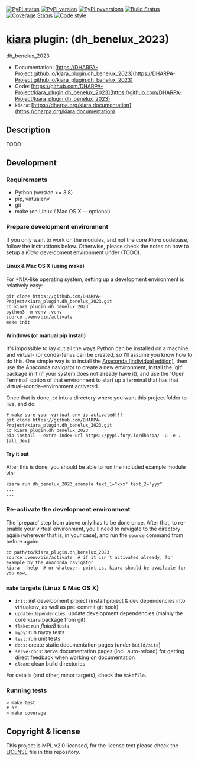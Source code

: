 [![PyPI status](https://img.shields.io/pypi/status/kiara_plugin.dh_benelux_2023.svg)](https://pypi.python.org/pypi/kiara_plugin.dh_benelux_2023/)
[![PyPI version](https://img.shields.io/pypi/v/kiara_plugin.dh_benelux_2023.svg)](https://pypi.python.org/pypi/kiara_plugin.dh_benelux_2023/)
[![PyPI pyversions](https://img.shields.io/pypi/pyversions/kiara_plugin.dh_benelux_2023.svg)](https://pypi.python.org/pypi/kiara_plugin.dh_benelux_2023/)
[![Build Status](https://img.shields.io/endpoint.svg?url=https%3A%2F%2Factions-badge.atrox.dev%2FDHARPA-Project%2Fkiara%2Fbadge%3Fref%3Ddevelop&style=flat)](https://actions-badge.atrox.dev/DHARPA-Project/kiara_plugin.dh_benelux_2023/goto?ref=develop)
[![Coverage Status](https://coveralls.io/repos/github/DHARPA-Project/kiara_plugin.dh_benelux_2023/badge.svg?branch=develop)](https://coveralls.io/github/DHARPA-Project/kiara_plugin.dh_benelux_2023?branch=develop)
[![Code style](https://img.shields.io/badge/code%20style-black-000000.svg)](https://github.com/ambv/black)

# [**kiara**](https://dharpa.org/kiara.documentation) plugin: (dh_benelux_2023)

dh_benelux_2023

 - Documentation: [https://DHARPA-Project.github.io/kiara_plugin.dh_benelux_2023](https://DHARPA-Project.github.io/kiara_plugin.dh_benelux_2023)
 - Code: [https://github.com/DHARPA-Project/kiara_plugin.dh_benelux_2023](https://github.com/DHARPA-Project/kiara_plugin.dh_benelux_2023)
 - `kiara`: [https://dharpa.org/kiara.documentation](https://dharpa.org/kiara.documentation)

## Description

TODO

## Development

### Requirements

- Python (version >= 3.8)
- pip, virtualenv
- git
- make (on Linux / Mac OS X -- optional)


### Prepare development environment

If you only want to work on the modules, and not the core *Kiara* codebase, follow the instructions below. Otherwise, please
check the notes on how to setup a *Kiara* development environment under (TODO).

#### Linux & Mac OS X (using make)

For *NIX-like operating system, setting up a development environment is relatively easy:

```console
git clone https://github.com/DHARPA-Project/kiara_plugin.dh_benelux_2023.git
cd kiara_plugin.dh_benelux_2023
python3 -m venv .venv
source .venv/bin/activate
make init
```

#### Windows (or manual pip install)

It's impossible to lay out all the ways Python can be installed on a machine, and virtual- (or conda-)envs can be created, so I'll assume you know how to do this.
One simple way is to install the [Anaconda (individual edition)](https://docs.anaconda.com/anaconda/install/index.html), then use the Anaconda navigator to create a new environment, install the 'git' package in it (if your system does not already have it), and use the 'Open Terminal' option of that environment to start up a terminal that has that virtual-/conda-environment activated.

Once that is done, `cd` into a directory where you want this project folder to live, and do:

```console
# make sure your virtual env is activated!!!
git clone https://github.com/DHARPA-Project/kiara_plugin.dh_benelux_2023.git
cd kiara_plugin.dh_benelux_2023
pip install --extra-index-url https://pypi.fury.io/dharpa/ -U -e .[all_dev]
```

#### Try it out

After this is done, you should be able to run the included example module via:

```console
kiara run dh_benelux_2023_example text_1="xxx" text_2="yyy"
...
...
```

### Re-activate the development environment

The 'prepare' step from above only has to be done once. After that, to re-enable your virtual environment,
you'll need to navigate to the directory again (wherever that is, in your case), and run the ``source`` command from before again:

```console
cd path/to/kiara_plugin.dh_benelux_2023
source .venv/bin/activate  # if it isn't activated already, for example by the Anaconda navigator
kiara --help  # or whatever, point is, kiara should be available for you now,
```

### ``make`` targets (Linux & Mac OS X)

- ``init``: init development project (install project & dev dependencies into virtualenv, as well as pre-commit git hook)
- ``update-dependencies``: update development dependencies (mainly the core ``kiara`` package from git)
- ``flake``: run *flake8* tests
- ``mypy``: run mypy tests
- ``test``: run unit tests
- ``docs``: create static documentation pages (under ``build/site``)
- ``serve-docs``: serve documentation pages (incl. auto-reload) for getting direct feedback when working on documentation
- ``clean``: clean build directories

For details (and other, minor targets), check the ``Makefile``.


### Running tests

``` console
> make test
# or
> make coverage
```


## Copyright & license

This project is MPL v2.0 licensed, for the license text please check the [LICENSE](/LICENSE) file in this repository.
